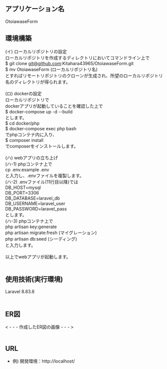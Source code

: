 
## アプリケーション名

OtoiawaseForm

## 環境構築

(イ) ローカルリポジトリの設定<br>
ローカルリポジトリを作成するディレクトリにおいてコマンドライン上で<br>
$ git clone git@github.com:Kitahara43965/OtoiawaseForm.git<br>
$ mv OtoiawaseForm (ローカルリポジトリ名)<br>
とすればリモートリポジトリのクローンが生成され、所望のローカルリポジトリ名のディレクトリが得られます。<br>
<br>
(ロ) dockerの設定<br>
ローカルリポジトリで<br>
dockerアプリが起動していることを確認した上で<br>
$ docker-compose up -d --build<br>
とします。<br>
$ cd docker/php<br>
$ docker-compose exec php bash<br>
でphpコンテナ内に入り、<br>
$ composer install<br>
でcomposerをインストールします。<br>
<br>
(ハ) webアプリの立ち上げ<br>
(ハ-1) phpコンテナ上で<br>
cp .env.example .env<br>
と入力し、.envファイルを複製します。<br>
(ハ-2) .envファイル(11行目以降)では<br>
DB_HOST=mysql<br>
DB_PORT=3306<br>
DB_DATABASE=laravel_db<br>
DB_USERNAME=laravel_user<br>
DB_PASSWORD=laravel_pass<br>
とします。<br>
(ハ-3) phpコンテナ上で<br>
php artisan key:generate<br>
php artisan migrate:fresh (マイグレーション)<br>
php artisan db:seed (シーディング)<br>
と入力します。<br>
<br>
以上でwebアプリが起動します。<br>
<br>
## 使用技術(実行環境)<br>
Laravel 8.83.8<br>
<br>
## ER図<br>
< - - - 作成したER図の画像 - - - ><br>
<br>
## URL<br>
- 例) 開発環境：http://localhost/<br>



